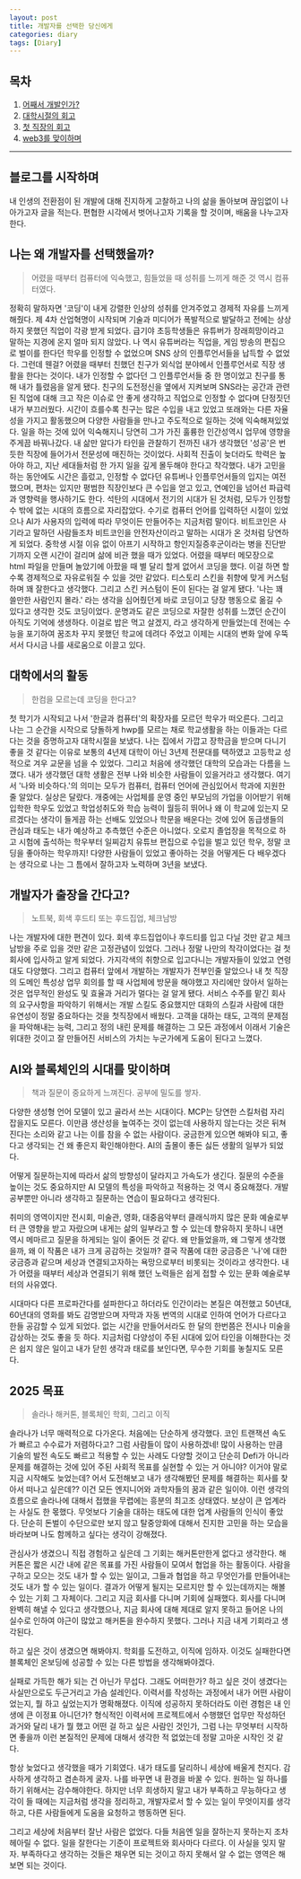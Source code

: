 ```yaml
---
layout: post
title: 개발자를 선택한 당신에게
categories: diary
tags: [Diary]
---
```

## 목차

1. [어째서 개발인가?](#나는-왜-개발자를-선택했을까)
2. [대학시절의 회고](#대학에서의-활동)
3. [첫 직장의 회고](#개발자가-출장을-간다고)
4. [web3를 맞이하며](#ai와-블록체인의-시대를-맞이하며)

---

## 블로그를 시작하며

내 인생의 전환점이 된 개발에 대해 진지하게 고찰하고 나의 삶을 돌아보며 끊임없이 나아가고자 글을 적는다.
편협한 시각에서 벗어나고자 기록을 할 것이며, 배움을 나누고자 한다.

## 나는 왜 개발자를 선택했을까?

> 어렸을 때부터 컴퓨터에 익숙했고, 힘들었을 때 성취를 느끼게 해준 것 역시 컴퓨터였다.

정확히 말하자면 '코딩'이 내게 강렬한 인상의 성취를 안겨주었고 경제적 자유를 느끼게 해줬다.
제 4차 산업혁명이 시작되며 기술과 미디어가 폭발적으로 발달하고 전에는 상상하지 못했던 직업이 각광 받게 되었다.
급기야 초등학생들은 유튜버가 장래희망이라고 말하는 지경에 온지 얼마 되지 않았다.
나 역시 유튜버라는 직업을, 게임 방송의 편집으로 벌이를 한다던 학우를 인정할 수 없었으며 SNS 상의 인플루언서들을 납득할 수 없었다.
그런데 웬걸? 어렸을 때부터 친했던 친구가 외식업 분야에서 인플루언서로 직장 생활을 한다는 것이다.
내가 인정할 수 없다던 그 인플루언서들 중 한 명이었고 친구를 통해 내가 틀렸음을 알게 됐다.
친구의 도전정신을 옆에서 지켜보며 SNS라는 공간과 관련된 직업에 대해 크고 작은 이슈로 안 좋게 생각하고 직업으로 인정할 수 없다며 단정짓던 내가 부끄러웠다.
시간이 흐를수록 친구는 많은 수입을 내고 있었고 또래와는 다른 자율성을 가지고 활동했으며 다양한 사람들을 만나고 주도적으로 일하는 것에 익숙해져있었다. 일을 하는 것에 있어 익숙해지니 당연히 그가 가진 훌륭한 인간성역시 업무에 영향을 주게끔 바꿔나갔다.
내 삶만 알다가 타인을 관찰하기 전까진 내가 생각했던 '성공'은 번듯한 직장에 들어가서 전문성에 매진하는 것이었다.
사회적 진출이 늦더라도 학력은 높아야 하고, 지난 세대들처럼 한 가지 일을 깊게 몰두해야 한다고 착각했다.
내가 고민을 하는 동안에도 시간은 흘렀고, 인정할 수 없다던 유튜버나 인플루언서들의 입지는 여전했으며, 편차는 있지만 평범한 직장인보다 큰 수입을 얻고 있고, 연예인을 넘어선 파급력과 영향력을 행사하기도 한다.
석탄의 시대에서 전기의 시대가 된 것처럼, 모두가 인정할 수 밖에 없는 시대의 흐름으로 자리잡았다.
수기로 컴퓨터 언어를 입력하던 시절이 있었으나 AI가 사용자의 입력에 따라 무엇이든 만들어주는 지금처럼 말이다.
비트코인은 사기라고 말하던 사람들조차 비트코인을 안전자산이라고 말하는 시대가 온 것처럼 당연하게 되었다.
중학생 시절 이유 없이 아프기 시작하고 항인지질증후군이라는 병을 진단받기까지 오랜 시간이 걸리며 삶에 비관 했을 때가 있었다. 어렸을 때부터 메모장으로 html 파일을 만들며 놀았기에 아팠을 때 별 달리 할게 없어서 코딩을 했다.
이걸 하면 할수록 경제적으로 자유로워질 수 있을 것만 같았다. 티스토리 스킨을 취향에 맞게 커스텀하며 꽤 잘한다고 생각했다. 그리고 스킨 커스텀이 돈이 된다는 걸 알게 됐다.
'나는 꽤 쓸만한 사람인지 몰라.' 라는 생각을 심어줬던게 바로 코딩이고 당장 행동으로 옮길 수 있다고 생각한 것도 코딩이었다.
운명과도 같은 코딩으로 자잘한 성취를 느꼈던 순간이 아직도 기억에 생생하다.
이걸로 밥은 먹고 살겠지, 라고 생각하게 만들었는데 전에는 수능을 포기하여 꿈조차 꾸지 못했던 학교에 데려다 주었고
이제는 시대의 변화 앞에 우뚝 서서 다시금 나를 새로움으로 이끌고 있다.

## 대학에서의 활동

> 한컴을 모르는데 코딩을 한다고?

첫 학기가 시작되고 나서 '한글과 컴퓨터'의 확장자를 모르던 학우가 떠오른다. 그리고 나는 그 순간을 시작으로 당돌하게 hwp를 모르는 채로 학교생활을 하는 이들과는 다르다는 것을 증명하고자 대학시절을 보냈다.
나는 집에서 가깝고 장학금을 받으며 다니기 좋을 것 같다는 이유로 보통의 4년제 대학이 아닌 3년제 전문대를 택하였고 고등학교 성적으로 겨우 교문을 넘을 수 있었다. 그리고 처음에 생각했던 대학의 모습과는 다름을 느꼈다. 내가 생각했던 대학 생활은 전부 나와 비슷한 사람들이 있을거라고 생각했다. 여기서 '나와 비슷하다.'의 의미는 모두가 컴퓨터, 컴퓨터 언어에 관심있어서 학과에 지원한 줄 알았다. 실상은 달랐다. 개중에는 사업체를 운영 중인 부모님의 가업을 이어받기 위해 입학한 학우도 있었고 학업성취도와 학습 능력이 월등히 뛰어나 왜 이 학교에 있는지 모르겠다는 생각이 들게끔 하는 선배도 있었으나 학문을 배운다는 것에 있어 동급생들의 관심과 태도는 내가 예상하고 추측했던 수준은 아니었다. 오로지 졸업장을 목적으로 하고 시험에 출석하는 학우부터 일찌감치 유튜브 편집으로 수입을 벌고 있던 학우, 정말 코딩을 좋아하는 학우까지! 다양한 사람들이 있었고 좋아하는 것을 어떻게든 다 배우겠다는 생각으로 나는 그 틈에서 잘하고자 노력하며 3년을 보냈다.

## 개발자가 출장을 간다고?

> 노트북, 회색 후드티 또는 후드집업, 체크남방

나는 개발자에 대한 편견이 있다. 회색 후드집업이나 후드티를 입고 다닐 것만 같고 체크남방을 주로 입을 것만 같은 고정관념이 있었다. 그러나 정말 나만의 착각이었다는 걸 첫 회사에 입사하고 알게 되었다.
가지각색의 취향으로 입고다니는 개발자들이 있었고 연령대도 다양했다.
그리고 컴퓨터 앞에서 개발하는 개발자가 전부인줄 알았으나 내 첫 직장의 도메인 특성상 업무 회의를 할 때 사업체에 방문을 해야했고 자리에만 앉아서 일하는 것은 업무적인 완성도 및 효율과 거리가 멀다는 걸 알게 됐다.
서비스 수주를 맡긴 회사의 요구사항을 파악하기 위해서는 개발 스킬도 중요했지만 대화의 스킬과 사람에 대한 유연성이 정말 중요하다는 것을 첫직장에서 배웠다.
고객을 대하는 태도, 고객의 문제점을 파악해내는 능력, 그리고 정의 내린 문제를 해결하는 그 모든 과정에서 이래서 기술은 위대한 것이고 잘 만들어진 서비스의 가치는 누군가에게 도움이 된다고 느꼈다.

## AI와 블록체인의 시대를 맞이하며

> 책과 질문이 중요하게 느껴진다. 공부에 밀도를 쌓자.

다양한 생성형 언어 모델이 있고 골라서 쓰는 시대이다. MCP는 당연한 스킬처럼 자리잡을지도 모른다. 이만큼 생산성을 높여주는 것이 없는데 사용하지 않는다는 것은 뒤쳐진다는 소리와 같고 나는 이를 참을 수 없는 사람이다. 궁금한게 있으면 해봐야 되고, 좋다고 생각되는 건 왜 좋은지 확인해야한다. AI의 출몰이 좋든 싫든 생활의 일부가 되었다.

어떻게 질문하는지에 따라서 삶의 방향성이 달라지고 가속도가 생긴다. 질문의 수준을 높이는 것도 중요하지만 AI 모델의 특성을 파악하고 적용하는 것 역시 중요해졌다.
개발 공부뿐만 아니라 생각하고 질문하는 연습이 필요하다고 생각된다.

취미의 영역이지만 전시회, 미술관, 영화, 대중음악부터 클래식까지 많은 문화 예술로부터 큰 영향을 받고 자랐으며 내게는 삶의 일부라고 할 수 있는데 향유하지 못하니 내면 역시 메마르고 질문을 하게되는 일이 줄어든 것 같다. 왜 만들었을까, 왜 그렇게 생각했을까, 왜 이 작품은 내가 크게 공감하는 것일까? 결국 작품에 대한 궁금증은 '나'에 대한 궁금증과 같으며 세상과 연결되고자하는 욕망으로부터 비롯되는 것이라고 생각한다. 내가 어렸을 때부터 세상과 연결되기 위해 했던 노력들은 쉽게 접할 수 있는 문화 예술로부터의 사유였다.

시대마다 다른 프로파간다를 설파한다고 하더라도 인간이라는 본질은 여전했고 50년대, 60년대의 영화를 봐도 감명받으며 자막과 자동 번역의 시대로 인하여 언어가 다르다고 한들 공감할 수 있게 되었다. 없는 시간을 만들어서라도 한 달의 한번쯤은 전시나 미술을 감상하는 것도 좋을 듯 하다. 지금처럼 다양성이 주된 시대에 있어 타인을 이해한다는 것은 쉽지 않은 일이고 내가 닫힌 생각과 태로를 보인다면, 무수한 기회를 놓칠지도 모른다.

## 2025 목표

> 솔라나 해커톤, 블록체인 학회, 그리고 이직

솔라나가 너무 매력적으로 다가온다. 처음에는 단순하게 생각했다. 코인 트랜잭션 속도가 빠르고 수수료가 저렴하다고? 그럼 사람들이 많이 사용하겠네! 많이 사용하는 만큼 기술의 발전 속도도 빠르고 적용할 수 있는 사례도 다양할 것이고 단순히 Defi가 아니라 문제를 해결하는 것에 있어 주된 사회적 목표를 실현할 수 있는 거 아니야? 이거야 말로 지금 시작해도 늦었는데? 어서 도전해보고 내가 생각해봤던 문제를 해결하는 회사를 찾아서 떠나고 싶은데?? 이건 모든 엔지니어와 과학자들의 꿈과 같은 일이야. 이런 생각의 흐름으로 솔라나에 대해서 접했을 무렵에는 흥분의 최고조 상태였다. 보상이 큰 업계라는 사실도 한 몫했다. 무엇보다 기술을 대하는 태도에 대한 업계 사람들의 인식이 좋았다. 단순히 돈벌이 수단으로만 보지 않고 탈중앙화에 대해서 진지한 고민을 하는 모습을 바라보며 나도 함께하고 싶다는 생각이 강해졌다.

관심사가 생겼으니 직접 경험하고 싶은데 그 기회는 해커톤만한게 없다고 생각한다.
해커톤은 짧은 시간 내에 같은 목표를 가진 사람들이 모여서 협업을 하는 활동이다. 사람을 구하고 모으는 것도 내가 할 수 있는 일이고, 그들과 협업을 하고 무엇인가를 만들어내는 것도 내가 할 수 있는 일이다. 결과가 어떻게 될지는 모르지만 할 수 있는데까지는 해볼 수 있는 기회 그 자체이다. 그리고 지금 회사를 다니며 기회에 실패했다. 회사를 다니며 완벽히 해낼 수 있다고 생각했으나, 지금 회사에 대해 제대로 알지 못하고 들어온 나의 실수로 인하여 야근이 많았고 해커톤을 완수하지 못했다. 그러나 지금 내게 기회라고 생각된다.

하고 싶은 것이 생겼으면 해봐야지. 학회를 도전하고, 이직에 임하자. 이것도 실패한다면 블록체인 온보딩에 성공할 수 있는 다른 방법을 생각해봐야겠다.

실패로 가득한 해가 되는 건 아닌가 무섭다. 그래도 어떠한가? 하고 싶은 것이 생겼다는 사실만으로도 두근거리고 가슴 설레인다. 이력서를 작성하는 과정에서 내가 어떤 사람이었는지, 뭘 하고 싶었는지가 명확해졌다. 이직에 성공하지 못하더라도 이런 경험은 내 인생에 큰 이정표 아니던가? 형식적인 이력서에 프로젝트에서 수행했던 업무만 작성하던 과거와 달리 내가 뭘 했고 어떤 걸 하고 싶은 사람인 것인가, 그럼 나는 무엇부터 시작하면 좋을까 이런 본질적인 문제에 대해서 생각한 적 없었는데 정말 고마운 시작인 것 같다.

항상 늦었다고 생각했을 때가 기회였다. 내가 태도를 달리하니 세상에 배울게 천지다.
감사하게 생각하고 겸손하게 굴자. 나를 바꾸면 내 환경을 바꿀 수 있다. 원하는 일 하나를 하기 위해서는 감수해야한다. 하지만 너무 희생하지 말고 내가 부족하고 무능하다고 생각이 들 때에는 지금처럼 생각을 정리하고, 개발자로서 할 수 있는 일이 무엇이지를 생각하고, 다른 사람들에게 도움을 요청하고 행동하면 된다.

그리고 세상에 처음부터 잘난 사람은 없었다. 다들 처음엔 일을 잘하는지 못하는지 조차 헤아릴 수 없다. 일을 잘한다는 기준이 프로젝트와 회사마다 다르다. 이 사실을 잊지 말자.
부족하다고 생각하는 것들은 채우면 되는 것이고 하지 못해서 알 수 없는 영역은 해보면 되는 것이다.
